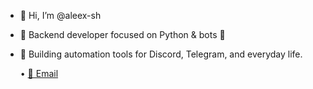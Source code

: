 - 👋 Hi, I’m @aleex-sh
- 👀 Backend developer focused on Python & bots 🤖  
- 🌱 Building automation tools for Discord, Telegram, and everyday life.

  • [📧 Email](mailto:aleex.sh@gmail.com)
